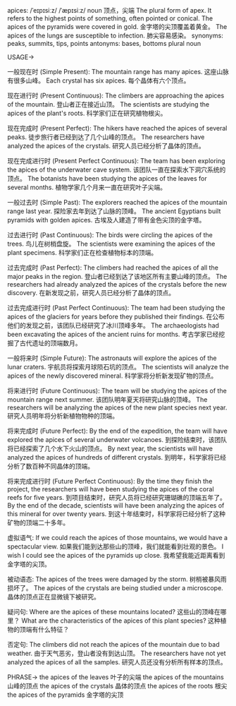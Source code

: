 apices: /ˈeɪpɪsiːz/ /ˈæpɪsiːz/
noun
顶点，尖端
The plural form of apex.  It refers to the highest points of something, often pointed or conical.
The apices of the pyramids were covered in gold. 金字塔的尖顶覆盖着黄金。
The apices of the lungs are susceptible to infection. 肺尖容易感染。
synonyms: peaks, summits, tips, points
antonyms: bases, bottoms
plural noun


USAGE->

一般现在时 (Simple Present):
The mountain range has many apices. 这座山脉有很多山峰。
Each crystal has six apices. 每个晶体有六个顶点。


现在进行时 (Present Continuous):
The climbers are approaching the apices of the mountain. 登山者正在接近山顶。
The scientists are studying the apices of the plant's roots. 科学家们正在研究植物根尖。


现在完成时 (Present Perfect):
The hikers have reached the apices of several peaks.  徒步旅行者已经到达了几个山峰的顶点。
The researchers have analyzed the apices of the crystals. 研究人员已经分析了晶体的顶点。


现在完成进行时 (Present Perfect Continuous):
The team has been exploring the apices of the underwater cave system.  该团队一直在探索水下洞穴系统的顶点。
The botanists have been studying the apices of the leaves for several months.  植物学家几个月来一直在研究叶子尖端。



一般过去时 (Simple Past):
The explorers reached the apices of the mountain range last year. 探险家去年到达了山脉的顶峰。
The ancient Egyptians built pyramids with golden apices. 古埃及人建造了带有金色尖顶的金字塔。



过去进行时 (Past Continuous):
The birds were circling the apices of the trees. 鸟儿在树梢盘旋。
The scientists were examining the apices of the plant specimens. 科学家们正在检查植物标本的顶端。



过去完成时 (Past Perfect):
The climbers had reached the apices of all the major peaks in the region. 登山者已经到达了该地区所有主要山峰的顶点。
The researchers had already analyzed the apices of the crystals before the new discovery. 在新发现之前，研究人员已经分析了晶体的顶点。



过去完成进行时 (Past Perfect Continuous):
The team had been studying the apices of the glaciers for years before they published their findings.  在公布他们的发现之前，该团队已经研究了冰川顶峰多年。
The archaeologists had been excavating the apices of the ancient ruins for months. 考古学家已经挖掘了古代遗址的顶端数月。



一般将来时 (Simple Future):
The astronauts will explore the apices of the lunar craters. 宇航员将探索月球陨石坑的顶点。
The scientists will analyze the apices of the newly discovered mineral. 科学家将分析新发现矿物的顶点。



将来进行时 (Future Continuous):
The team will be studying the apices of the mountain range next summer.  该团队明年夏天将研究山脉的顶峰。
The researchers will be analyzing the apices of the new plant species next year.  研究人员明年将分析新植物物种的顶端。



将来完成时 (Future Perfect):
By the end of the expedition, the team will have explored the apices of several underwater volcanoes. 到探险结束时，该团队将已经探索了几个水下火山的顶点。
By next year, the scientists will have analyzed the apices of hundreds of different crystals.  到明年，科学家将已经分析了数百种不同晶体的顶端。


将来完成进行时 (Future Perfect Continuous):
By the time they finish the project, the researchers will have been studying the apices of the coral reefs for five years.  到项目结束时，研究人员将已经研究珊瑚礁的顶端五年了。
By the end of the decade, scientists will have been analyzing the apices of this mineral for over twenty years.  到这十年结束时，科学家将已经分析了这种矿物的顶端二十多年。



虚拟语气:
If we could reach the apices of those mountains, we would have a spectacular view. 如果我们能到达那些山的顶峰，我们就能看到壮观的景色。
I wish I could see the apices of the pyramids up close. 我希望我能近距离看到金字塔的尖顶。



被动语态:
The apices of the trees were damaged by the storm.  树梢被暴风雨损坏了。
The apices of the crystals are being studied under a microscope. 晶体的顶点正在显微镜下被研究。


疑问句:
Where are the apices of these mountains located? 这些山的顶峰在哪里？
What are the characteristics of the apices of this plant species? 这种植物的顶端有什么特征？


否定句:
The climbers did not reach the apices of the mountain due to bad weather. 由于天气恶劣，登山者没有到达山顶。
The researchers have not yet analyzed the apices of all the samples. 研究人员还没有分析所有样本的顶点。


PHRASE->
the apices of the leaves 叶子的尖端
the apices of the mountains 山峰的顶点
the apices of the crystals 晶体的顶点
the apices of the roots 根尖
the apices of the pyramids 金字塔的尖顶
